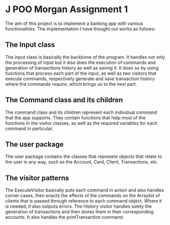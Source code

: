 # J POO Morgan Assignment 1

The aim of this project is to implement a banking app with various functionalities. The implementation I have thought out works as follows:
## The Input class
The input class is basically the backbone of the program. It handles not only the processing of input but it also does the execution of commands and generation of transactions history as well as saving it. It does so by using functions that process each part of the input, as well as two visitors that execute commands, respectively generate and save transaction history where the commands require, which brings us to the next part.
## The Command class and its children
The command class and its children represent each individual command that the app supports. They contain functions that help most of the functions in the visitor classes, as well as the required variables for each command in particular.
## The user package
The user package contains the classes that represent objects that relate to the user in any way, such as the Account, Card, Client, Transactions, etc.
## The visitor patterns
The ExecuteVisitor basically puts each command in action and also handles corner cases, then enacts the effects of the commands on the Arraylist of clients that is passed through reference to each command object. Where it is needed, it also outputs errors.
The History visitor handles solely the generation of transactions and then stores them in their corresponding accounts. It also handles the printTransaction command. 
